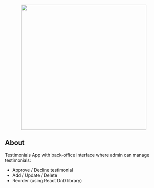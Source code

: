 <p align="center"><img src="https://joeczubiak.com/static/06f8ecdbcb6fb858fb6a85f187c0c5bb/ee653/laravel-plus-react.png" width="400" alt=""></p>

## About

Testimonials App with back-office interface where admin can manage testimonials:

- Approve / Decline testimonial
- Add / Update / Delete
- Reorder (using React DnD library)
